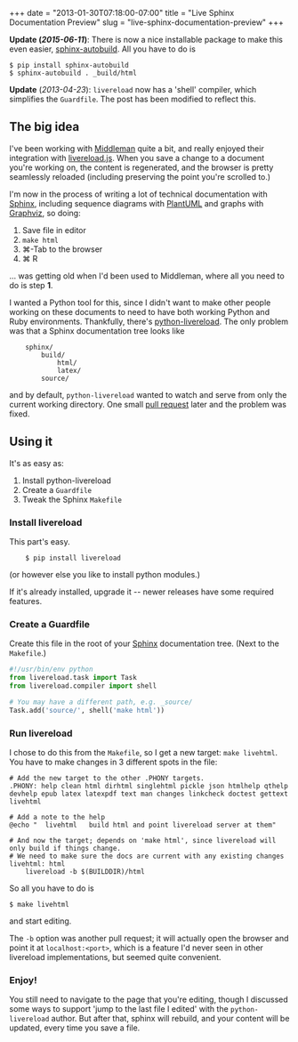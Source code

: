 +++
date = "2013-01-30T07:18:00-07:00"
title = "Live Sphinx Documentation Preview"
slug = "live-sphinx-documentation-preview"
+++


**Update (_2015-06-11_)**: There is now a nice installable package to make this even easier, [sphinx-autobuild](https://github.com/GaretJax/sphinx-autobuild). All you have to do is

```console
$ pip install sphinx-autobuild
$ sphinx-autobuild . _build/html
```

**Update** (_2013-04-23_): ``livereload`` now has a 'shell' compiler, which simplifies the ``Guardfile``. The post has been modified to reflect this.

## The big idea

I've been working with [Middleman][] quite a bit, and really enjoyed their integration with [livereload.js][].
When you save a change to a document you're working on, the content is regenerated, and the browser is pretty seamlessly reloaded (including preserving the point you're scrolled to.)

I'm now in the process of writing a lot of technical documentation with [Sphinx][], including sequence diagrams with [PlantUML][] and graphs with [Graphviz][], so doing:

1. Save file in editor
2. `make html`
3. ⌘-Tab to the browser
4. ⌘ R

... was getting old when I'd been used to Middleman, where all you need to do is step **1**.

I wanted a Python tool for this, since I didn't want to make other people working on these documents to need to have both working Python and Ruby environments. Thankfully, there's [python-livereload][]. The only problem was that a Sphinx documentation tree looks like

```
    sphinx/
        build/
            html/
            latex/
        source/
```

and by default, `python-livereload` wanted to watch and serve from only the current working directory. One small [pull request][] later and the problem was fixed.

## Using it

It's as easy as:

1. Install python-livereload
2. Create a `Guardfile`
3. Tweak the Sphinx `Makefile`

### Install livereload

This part's easy.

```
    $ pip install livereload
```

(or however else you like to install python modules.)

If it's already installed, upgrade it -- newer releases have some required features.

### Create a Guardfile

Create this file in the root of your [Sphinx][] documentation tree. (Next to the `Makefile`.)

``` python
#!/usr/bin/env python
from livereload.task import Task
from livereload.compiler import shell

# You may have a different path, e.g. _source/
Task.add('source/', shell('make html'))
```

### Run livereload

I chose to do this from the `Makefile`, so I get a new target: `make livehtml`.
You have to make changes in 3 different spots in the file:

``` make
# Add the new target to the other .PHONY targets.
.PHONY: help clean html dirhtml singlehtml pickle json htmlhelp qthelp devhelp epub latex latexpdf text man changes linkcheck doctest gettext livehtml

# Add a note to the help
@echo "  livehtml   build html and point livereload server at them"

# And now the target; depends on 'make html', since livereload will only build if things change.
# We need to make sure the docs are current with any existing changes
livehtml: html
    livereload -b $(BUILDDIR)/html
```

So all you have to do is

```
$ make livehtml
```

and start editing.

The `-b` option was another pull request; it will actually open the browser and point it at `localhost:<port>`, which is a feature I'd never seen in other livereload implementations, but seemed quite convenient.

### Enjoy!

You still need to navigate to the page that you're editing, though I discussed some ways to support 'jump to the last file I edited' with the `python-livereload` author. But after that, sphinx will rebuild, and your content will be updated, every time you save a file.

[PlantUML]: http://plantuml.sourceforge.net/sequence.html
[Graphviz]: http://www.graphviz.org/
[Sphinx]: http://sphinx-doc.org
[python-livereload]: https://github.com/lepture/python-livereload
[livereload.js]: https://github.com/livereload/livereload-js
[Middleman]: http://middlemanapp.com/
[pull request]: https://github.com/lepture/python-livereload/pull/16
